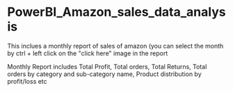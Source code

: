 # PowerBI_Amazon_sales_data_analysis

This inclues a monthly report of sales of amazon (you can select the month by ctrl + left click on the "click here" image in the report

Monthly Report includes Total Profit, Total orders, Total Returns, Total orders by category and sub-category name, Product distribution by profit/loss etc



